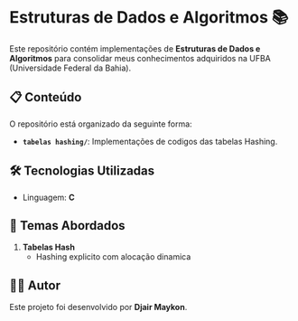 # Estruturas de Dados e Algoritmos 📚

Este repositório contém implementações de **Estruturas de Dados e Algoritmos** para consolidar meus conhecimentos adquiridos na UFBA (Universidade Federal da Bahia).

## 📋 Conteúdo

O repositório está organizado da seguinte forma:

- **`tabelas hashing/`**: Implementações de codigos das tabelas Hashing.

## 🛠️ Tecnologias Utilizadas

- Linguagem: **C**

## 📘 Temas Abordados

1. **Tabelas Hash**
   - Hashing explicito com alocação dinamica

## 🧑‍💻 Autor

Este projeto foi desenvolvido por **Djair Maykon**. 
